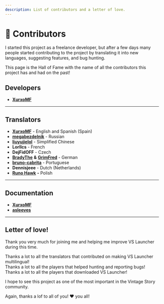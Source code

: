 ```yaml
---
description: List of contributors and a letter of love.
---
```


# 👤 Contributors

I started this project as a freelance developer, but after a few days many people started contributing to the project by translating it into new languages, suggesting features, and bug hunting.

This page is the Hall of Fame with the name of all the contributors this project has and had on the past!

## Developers

* [**XurxoMF**](https://github.com/XurxoMF)

***

## Translators

* [**XurxoMF**](https://github.com/XurxoMF) - English and Spanish (Spain)
* [**megabezdelnik**](https://github.com/megabezdelnik) - Russian
* [**liuyujielol**](https://github.com/liuyujielol) - Simplified Chinese
* **LorIlcs** - French
* **DejFidOFF** - Czech
* [**BradyThe**](https://github.com/BradyThe) **&** [**GrimFred**](https://github.com/GrimFred) - German
* [**bruno-cabrita**](https://github.com/bruno-cabrita) - Portuguese
* **Dennisjeee** - Dutch (Netherlands)
* [**Runo Hawk**](https://github.com/RunoHawk) **-** Polish

***

## Documentation

* [**XurxoMF**](https://github.com/XurxoMF)
* [**asleeves**](https://github.com/asleeves)

***

## Letter of love!

Thank you very much for joining me and helping me improve VS Launcher during this time.

Thanks a lot to all the translators that contributed on making VS Launcher multilingual!\
Thanks a lot to all the players that helped hunting and reporting bugs!\
Thanks a lot to all the players that downloaded VS Launcher!

I hope to see this project as one of the most important in the Vintage Story community.

Again, thanks a lof to all of you! ❤️ you all!
